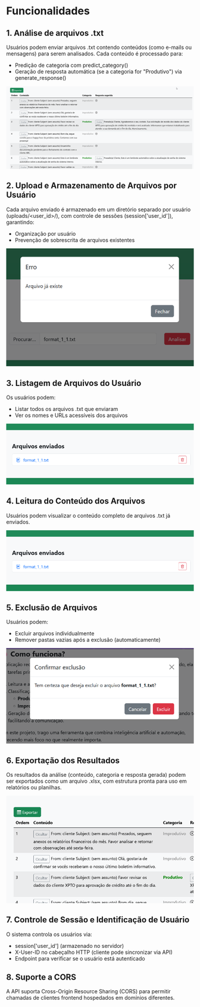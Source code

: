 # Funcionalidades
## 1. Análise de arquivos .txt
Usuários podem enviar arquivos .txt contendo conteúdos (como e-mails ou mensagens) para serem analisados.
Cada conteúdo é processado para:
- Predição de categoria com predict_category()
- Geração de resposta automática (se a categoria for "Produtivo") via generate_response()

![Funcionalidade](./screenshots/f1.png)

## 2. Upload e Armazenamento de Arquivos por Usuário
Cada arquivo enviado é armazenado em um diretório separado por usuário (uploads/<user_id>/), com controle de sessões (session['user_id']), garantindo:
- Organização por usuário
- Prevenção de sobrescrita de arquivos existentes

![Funcionalidade](./screenshots/f2.png)

## 3. Listagem de Arquivos do Usuário
Os usuários podem:
- Listar todos os arquivos .txt que enviaram
- Ver os nomes e URLs acessíveis dos arquivos

![Funcionalidade](./screenshots/f3.png)

## 4. Leitura do Conteúdo dos Arquivos
Usuários podem visualizar o conteúdo completo de arquivos .txt já enviados.

![Funcionalidade](./screenshots/f3.png)

## 5. Exclusão de Arquivos
Usuários podem:
- Excluir arquivos individualmente
- Remover pastas vazias após a exclusão (automaticamente)

![Funcionalidade](./screenshots/f4.png)

## 6. Exportação dos Resultados
Os resultados da análise (conteúdo, categoria e resposta gerada) podem ser exportados como um arquivo .xlsx, com estrutura pronta para uso em relatórios ou planilhas.

![Funcionalidade](./screenshots/f5.png)

## 7. Controle de Sessão e Identificação de Usuário
O sistema controla os usuários via:

- session['user_id'] (armazenado no servidor)
- X-User-ID no cabeçalho HTTP (cliente pode sincronizar via API)
- Endpoint para verificar se o usuário está autenticado

## 8. Suporte a CORS
A API suporta Cross-Origin Resource Sharing (CORS) para permitir chamadas de clientes frontend hospedados em domínios diferentes.